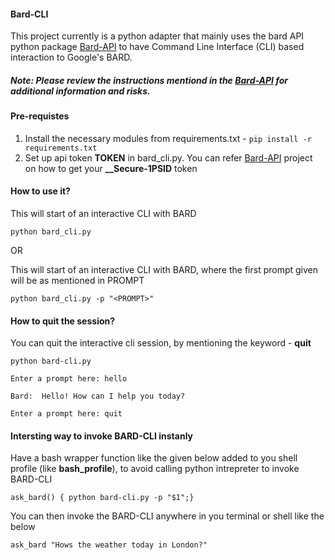 #### Bard-CLI
This project currently is a python adapter that mainly uses the bard API python package [Bard-API](https://github.com/dsdanielpark/Bard-API) to have Command Line Interface (CLI) based interaction to Google's BARD. 

##### Note: Please review the instructions mentiond in the [Bard-API](https://github.com/dsdanielpark/Bard-API) for additional information and risks.

#### Pre-requistes
1. Install the necessary modules from requirements.txt - `pip install -r requirements.txt`
2. Set up api token **TOKEN** in bard_cli.py. You can refer [Bard-API](https://github.com/dsdanielpark/Bard-API) project on how to get your **__Secure-1PSID** token

#### How to use it?
This will start of an interactive CLI with BARD 

```python bard_cli.py```

OR

This will start of an interactive CLI with BARD, where the first prompt given will be as mentioned in PROMPT 

```python bard_cli.py -p "<PROMPT>"```

#### How to quit the session?
You can quit the interactive cli session, by mentioning the keyword - **quit**

```
python bard-cli.py 

Enter a prompt here: hello

Bard:  Hello! How can I help you today?

Enter a prompt here: quit
```

#### Intersting way to invoke BARD-CLI instanly
Have a bash wrapper function like the given below added to you shell profile (like **bash_profile**), to avoid calling python intrepreter to invoke BARD-CLI
```
ask_bard() { python bard-cli.py -p "$1";}
```

You can then invoke the BARD-CLI anywhere in you terminal or shell like the below
```
ask_bard "Hows the weather today in London?"
```

